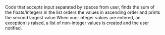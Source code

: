Code that accepts input separated by spaces from user, finds the sum of the floats/integers in the list orders the values in ascending order and prints the second largest value
When non-integer values are entered, an exception is raised, a list of non-integer values is created and the user notified.

